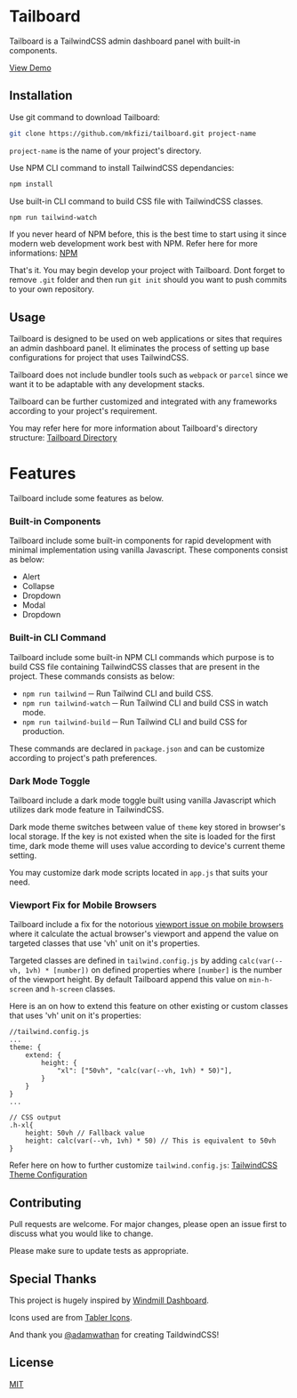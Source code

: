 # Tailboard

Tailboard is a TailwindCSS admin dashboard panel with built-in components.

[View Demo](https://mkfizi.github.io/tailboard)

## Installation

Use git command to download Tailboard:
```bash 
git clone https://github.com/mkfizi/tailboard.git project-name
```
`project-name` is the name of your project's directory.

Use NPM CLI command to install TailwindCSS dependancies:
```bash
npm install
```

Use built-in CLI command to build CSS file with TailwindCSS classes.
```bash
npm run tailwind-watch
```

If you never heard of NPM before, this is the best time to start using it since
modern web development work best with NPM. Refer here for more informations:
[NPM](https://www.npmjs.com/)

That's it. You may begin develop your project with Tailboard. Dont forget to
remove `.git` folder and then run `git init` should you want to push commits to
your own repository.

## Usage

Tailboard is designed to be used on web applications or sites that requires an
admin dashboard panel. It eliminates the process of setting up base 
configurations for project that uses TailwindCSS.

Tailboard does not include bundler tools such as `webpack` or `parcel` since we
want it to be adaptable with any development stacks.

Tailboard can be further customized and integrated with any frameworks according
to your project's requirement.

You may refer here for more information about Tailboard's directory structure:
[Tailboard Directory](./DIRECTORY.md)

# Features

Tailboard include some features as below.

### Built-in Components

Tailboard include some built-in components for rapid development with minimal
implementation using vanilla Javascript. These components consist as below:

* Alert
* Collapse
* Dropdown
* Modal
* Dropdown

### Built-in CLI Command

Tailboard include some built-in NPM CLI commands which purpose is to build CSS
file containing TailwindCSS classes that are present in the project. These 
commands consists as below:

* `npm run tailwind` ─ Run Tailwind CLI and build CSS.
* `npm run tailwind-watch` ─ Run Tailwind CLI and build CSS in watch mode.
* `npm run tailwind-build` ─ Run Tailwind CLI and build CSS for production.

These commands are declared in `package.json` and can be customize according to
project's path preferences.

### Dark Mode Toggle

Tailboard include a dark mode toggle built using vanilla Javascript which 
utilizes dark mode feature in TailwindCSS. 

Dark mode theme switches between value of `theme` key stored in browser's local
storage. If the key is not existed when the site is loaded for the first time, 
dark mode theme will uses value according to device's current theme setting.

You may customize dark mode scripts located in `app.js` that suits your need.

### Viewport Fix for Mobile Browsers

Tailboard include a fix for the notorious [viewport issue on mobile browsers](https://stackoverflow.com/questions/37112218/css3-100vh-not-constant-in-mobile-browser)
where it calculate the actual browser's viewport and append the value on
targeted classes that use 'vh' unit on it's properties.

Targeted classes are defined in `tailwind.config.js` by adding `calc(var(--vh, 1vh) * [number])`
on defined properties where `[number]` is the number of the viewport height. 
By default Tailboard append this value on `min-h-screen` and `h-screen` classes.

Here is an on how to extend this feature on other existing or custom classes
that uses 'vh' unit on it's properties:
```
//tailwind.config.js
...
theme: {
    extend: {
        height: {
            "xl": ["50vh", "calc(var(--vh, 1vh) * 50)"],
        }
    }
}
...

// CSS output
.h-xl{
    height: 50vh // Fallback value
    height: calc(var(--vh, 1vh) * 50) // This is equivalent to 50vh
}
```

Refer here on how to further customize `tailwind.config.js`:
[TailwindCSS Theme Configuration](https://tailwindcss.com/docs/theme)

## Contributing

Pull requests are welcome. For major changes, please open an issue first to
discuss what you would like to change.

Please make sure to update tests as appropriate.

## Special Thanks

This project is hugely inspired by 
[Windmill Dashboard](https://windmill-dashboard.vercel.app/).

Icons used are from [Tabler Icons](https://tablericons.com/).

And thank you [@adamwathan](https://twitter.com/adamwathan) for creating
TaildwindCSS!

## License
[MIT](https://choosealicense.com/licenses/mit/)